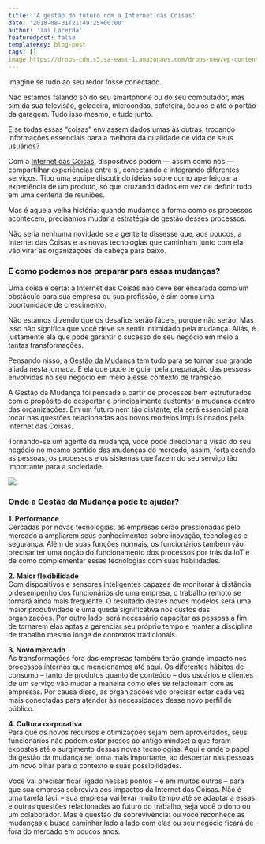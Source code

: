 ```yaml
---
title: 'A gestão do futuro com a Internet das Coisas'
date: '2018-08-31T21:49:25+00:00'
author: 'Tai Lacerda'
featuredpost: false
templateKey: blog-post
tags: []
image https://drops-cdn.s3.sa-east-1.amazonaws.com/drops-new/wp-content/uploads/2018/08/03164918/gestao_do_futuro-150x150.png
---
```

Imagine se tudo ao seu redor fosse conectado.

Não estamos falando só do seu smartphone ou do seu computador, mas sim da sua televisão, geladeira, microondas, cafeteira, óculos e até o portão da garagem. Tudo isso mesmo, e tudo junto.

E se todas essas “coisas” enviassem dados umas às outras, trocando informações essenciais para a melhora da qualidade de vida de seus usuários?

Com a [Internet das Coisas](https://descola.org/curso/internet-das-coisas), dispositivos podem — assim como nós — compartilhar experiências entre si, conectando e integrando diferentes serviços. Tipo uma equipe discutindo ideias sobre como aperfeiçoar a experiência de um produto, só que cruzando dados em vez de definir tudo em uma centena de reuniões.

Mas é aquela velha história: quando mudamos a forma como os processos acontecem, precisamos mudar a estratégia de gestão desses processos.

Não seria nenhuma novidade se a gente te dissesse que, aos poucos, a Internet das Coisas e as novas tecnologias que caminham junto com ela vão virar as organizações de cabeça para baixo.

### E como podemos nos preparar para essas mudanças?

Uma coisa é certa: a Internet das Coisas não deve ser encarada como um obstáculo para sua empresa ou sua profissão, e sim como uma oportunidade de crescimento.

Não estamos dizendo que os desafios serão fáceis, porque não serão. Mas isso não significa que você deve se sentir intimidado pela mudança. Aliás, é justamente ela que pode garantir o sucesso do seu negócio em meio a tantas transformações.

Pensando nisso, a [Gestão da Mudança](https://descola.org/curso/gestao-da-mudanca) tem tudo para se tornar sua grande aliada nesta jornada. É ela que pode te guiar pela preparação das pessoas envolvidas no seu negócio em meio a esse contexto de transição.

A Gestão da Mudança foi pensada a partir de processos bem estruturados com o propósito de despertar e principalmente sustentar a mudança dentro das organizações. Em um futuro nem tão distante, ela será essencial para tocar nas questões relacionadas aos novos modelos impulsionados pela Internet das Coisas.

Tornando-se um agente da mudança, você pode direcionar a visão do seu negócio no mesmo sentido das mudanças do mercado, assim, fortalecendo as pessoas, os processos e os sistemas que fazem do seu serviço tão importante para a sociedade.

![](https://descola.org/drops/wp-content/uploads/2018/08/james-pond-185593-unsplash-1024x683.jpg)

### Onde a Gestão da Mudança pode te ajudar?

**1. Performance**  
Cercadas por novas tecnologias, as empresas serão pressionadas pelo mercado a ampliarem seus conhecimentos sobre inovação, tecnologias e segurança. Além de suas funções normais, os funcionários também vão precisar ter uma noção do funcionamento dos processos por trás da IoT e de como complementar essas tecnologias com suas habilidades.

**2. Maior flexibilidade**  
Com dispositivos e sensores inteligentes capazes de monitorar à distância o desempenho dos funcionários de uma empresa, o trabalho remoto se tornará ainda mais frequente. O resultado destes novos modelos será uma maior produtividade e uma queda significativa nos custos das organizações. Por outro lado, será necessário capacitar as pessoas a fim de tornarem elas aptas a gerenciar seu próprio tempo e manter a disciplina de trabalho mesmo longe de contextos tradicionais.

**3. Novo mercado**  
As transformações fora das empresas também terão grande impacto nos processos internos que mencionamos até aqui. Os diferentes hábitos de consumo – tanto de produtos quanto de conteúdo – dos usuários e clientes de um serviço vão mudar a maneira como eles se relacionam com as empresas. Por causa disso, as organizações vão precisar estar cada vez mais conectadas para atender às necessidades desse novo perfil de público.

**4. Cultura corporativa**  
Para que os novos recursos e otimizações sejam bem aproveitados, seus funcionários não podem estar presos ao antigo mindset a que foram expostos até o surgimento dessas novas tecnologias. Aqui é onde o papel da gestão da mudança se torna mais importante, ao despertar nas pessoas um novo olhar para o contexto e suas possibilidades.

Você vai precisar ficar ligado nesses pontos – e em muitos outros – para que sua empresa sobreviva aos impactos da Internet das Coisas. Não é uma tarefa fácil – sua empresa vai levar muito tempo até se adaptar a essas e outras questões relacionadas ao futuro do trabalho, seja você o dono ou um colaborador. Mas é questão de sobrevivência: ou você reconhece as mudanças e busca caminhar lado a lado com elas ou seu negócio ficará de fora do mercado em poucos anos.